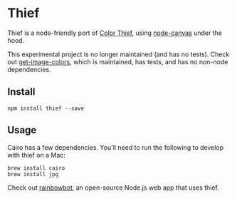 # Thief

Thief is a node-friendly port of [Color
Thief](http://lokeshdhakar.com/projects/color-thief/), using
[node-canvas](https://github.com/Automattic/node-canvas) under the hood.

This experimental project is no longer maintained (and has no tests). Check out [get-image-colors](https://www.npmjs.com/package/get-image-colors), which is maintained, has tests, and has no non-node dependencies.

## Install

```
npm install thief --save
```

## Usage

Cairo has a few dependencies. You'll need to run the following to develop
with thief on a Mac:

```
brew install cairo
brew install jpg
```

Check out [rainbowbot](https://github.com/zeke/rainbowbot), an open-source
Node.js web app that uses thief.
